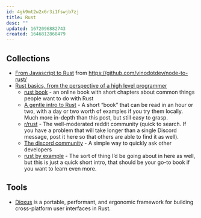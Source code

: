 ```yaml
---
id: 4gk9mt2w2x6r3i1fswjb7zj
title: Rust
desc: ""
updated: 1672096882743
created: 1646812868479
---
```


## Collections

- [From Javascript to Rust](assets/pdfs/from-javascript-to-rust.pdf) from https://github.com/vinodotdev/node-to-rust/
- [Rust basics, from the perspective of a high level programmer](https://danbulant.eu/posts/rust-basics)
  - [rust book](https://doc.rust-lang.org/book/) - an online book with short chapters about common things people want to do with Rust
  - [A gentle intro to Rust](https://stevedonovan.github.io/rust-gentle-intro/) - A short “book” that can be read in an hour or two, with a day or two worth of examples if you try them locally. Much more in-depth than this post, but still easy to grasp.
  - [r/rust](https://reddit.com/r/rust) - The well-moderated reddit community (quick to search. If you have a problem that will take longer than a single Discord message, post it here so that others are able to find it as well).
  - [The discord community](https://discord.gg/rust) - A simple way to quickly ask other developers
  - [rust by example](https://doc.rust-lang.org/rust-by-example/index.html) - The sort of thing I’d be going about in here as well, but this is just a quick short intro, that should be your go-to book if you want to learn even more.

## Tools

- [Dioxus](https://github.com/DioxusLabs/dioxus) is a portable, performant, and ergonomic framework for building cross-platform user interfaces in Rust.
